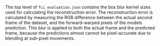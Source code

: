The top level of `fci_evaluation.json` contains the box blur kernel sizes used for calculating the reconstruction error. 
The reconstruction error is calculated by measuring the RGB difference between the actual second frame of the dataset, and the forward-warped pixels of the models prediction. 
This blur is applied to both the actual frame and the predicted frame, because the predictions almost cannot be pixel-accurate due to blending at sub-pixel movements.